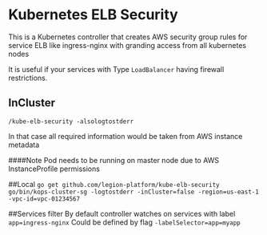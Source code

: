 # Kubernetes ELB Security

This is a Kubernetes controller that creates AWS security group rules for service ELB like ingress-nginx with granding access from all kubernetes nodes

It is useful if your services with Type `LoadBalancer` having firewall restrictions.


## InCluster
`/kube-elb-security -alsologtostderr`
 
 In that case all required information would be taken from AWS instance metadata
 
 
 ####Note
 Pod needs to be running on master node due to AWS InstanceProfile permissions
 
 
 ##Local
 `go get github.com/legion-platform/kube-elb-security`
 `go/bin/kops-cluster-sg -logtostderr -inCluster=false -region=us-east-1 -vpc-id=vpc-01234567`
 
 
 ##Services filter
 By default controller watches on services with label `app=ingress-nginx`
 Could be defined by flag `-labelSelector=app=myapp`
